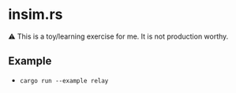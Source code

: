 # insim.rs

:warning: This is a toy/learning exercise for me. It is not production worthy. 

## Example

- `cargo run --example relay`
